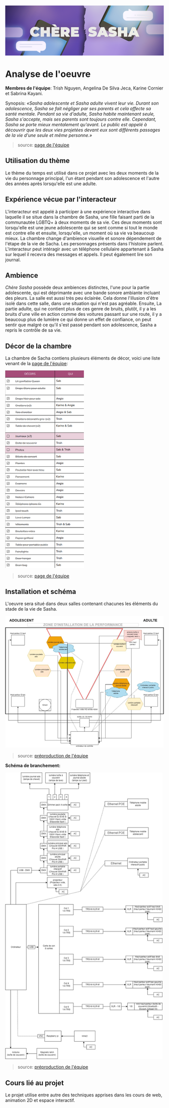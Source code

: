 ![Bannière_titre](../../media/mediasasha/Sasha_Banniere.png)

# Analyse de l'oeuvre

**Membres de l'équipe**: Trish Nguyen, Angelina De Silva Jeca, Karine Cornier et Sabrina Kayani.

Synopsis: *«Sasha adolescente et Sasha adulte vivent leur vie. Durant son adolescence, Sasha se fait négliger par ses parents et cela affecte sa santé mentale. Pendant sa vie d'adulte, Sasha habite maintenant seule, Sasha s'accepte, mais ses parents sont toujours contre elle. Cependant, Sasha se porte mieux mentalement qu'avant. Le public est appelé à découvrir que les deux vies projetées devant eux sont différents passages de la vie d'une seule et même personne.»*

>source: [page de l'équipe](https://tim-montmorency.com/2022/projets/Chere-Sasha/docs/web/index.html)

## Utilisation du thème

Le thème du temps est utilisé dans ce projet avec les deux moments de la vie du personnage principal, l'un étant pendant son adolescence et l'autre des années après lorsqu'elle est une adulte.

## Expérience vécue par l'interacteur

L'interacteur est appelé à participer à une expérience interactive dans laquelle il se situe dans la chambre de Sasha, une fille faisant parti de la communautée LGBTQ+ à deux moments de sa vie. Ces deux moments sont lorsqu'elle est une jeune adolescente qui se sent comme si tout le monde est contre elle et ensuite, lorsqu'elle, un moment où sa vie va beaucoup mieux. La chambre change d'ambience visuelle et sonore dépendement de l'étape de la vie de Sacha. Les personnages présents dans l'histoire parlent. L'interacteur peut intéragir avec un téléphone cellulaire appartenant à Sasha sur lequel il recevra des messages et appels. Il peut également lire son journal.

## Ambience

*Chère Sasha* possède deux ambiences distinctes, l'une pour la partie adolescente, qui est déprimante avec une bande sonore ambiante incluant des pleurs. La salle est aussi très peu éclairée. Cela donne l'illusion d'être isolé dans cette salle, dans une situation qui n'est pas agréable. Ensuite, La partie adulte, qui ne contient plus de ces genre de bruits, plutôt, il y a les bruits d'une ville en action comme des voitures passant sur une route, il y a beaucoup plus de lumière ce qui donne un effet de confiance, on peut sentir que malgré ce qu'il s'est passé pendant son adolescence, Sasha a repris le contrôle de sa vie.

## Décor de la chambre

La chambre de Sacha contiens plusieurs éléments de décor, voici une liste venant de la [page de l'équipe](https://tim-montmorency.com/2022/projets/Chere-Sasha/docs/web/index.html):

<img src="../../media/mediasasha/sasha_elements_decor.png" style= "width:250px">

>source: [page de l'équipe](https://tim-montmorency.com/2022/projets/Chere-Sasha/docs/web/index.html)

## Installation et schéma

L'oeuvre sera situé dans deux salles contenant chacunes les éléments du stade de la vie de Sasha.

<img src="../../media/mediasasha/sasha_plantation.jpeg">

>source: [préproduction de l'équipe](https://tim-montmorency.com/2022/projets/Chere-Sasha/docs/web/preproduction.html)

**Schéma de branchement:**

<img src="../../media/mediasasha/sasha_schema_branchement.jpeg" style="width:500px">

>source: [préproduction de l'équipe](https://tim-montmorency.com/2022/projets/Chere-Sasha/docs/web/preproduction.html)

## Cours lié au projet

Le projet utilise entre autre des techniques apprises dans les cours de web, animation 2D et espace interactif.
